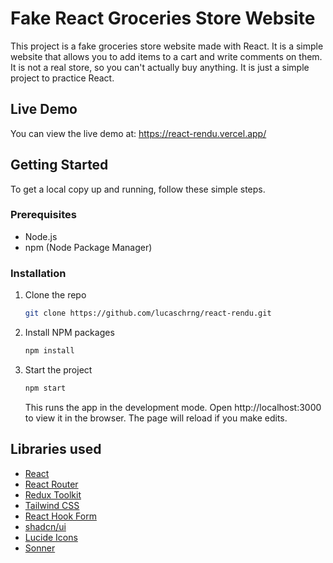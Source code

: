 # Fake React Groceries Store Website

This project is a fake groceries store website made with React. 
It is a simple website that allows you to add items to a cart and write comments on them. 
It is not a real store, so you can't actually buy anything. 
It is just a simple project to practice React.

## Live Demo

You can view the live demo at: https://react-rendu.vercel.app/

## Getting Started
To get a local copy up and running, follow these simple steps.

### Prerequisites
- Node.js
- npm (Node Package Manager)

### Installation

1. Clone the repo
    ```sh
    git clone https://github.com/lucaschrng/react-rendu.git
    ```
   
2. Install NPM packages
    ```sh
    npm install
    ```
   
3. Start the project
    ```sh
    npm start
    ```
   This runs the app in the development mode. Open http://localhost:3000 to view it in the browser. The page will reload if you make edits.

## Libraries used

- [React](https://reactjs.org/)
- [React Router](https://reactrouter.com/)
- [Redux Toolkit](https://redux-toolkit.js.org/)
- [Tailwind CSS](https://tailwindcss.com/)
- [React Hook Form](https://react-hook-form.com/)
- [shadcn/ui](https://ui.shadcn.com/)
- [Lucide Icons](https://lucide.dev/)
- [Sonner](https://sonner.emilkowal.ski/)